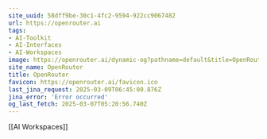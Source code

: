 ```yaml
---
site_uuid: 58dff9be-30c1-4fc2-9594-922cc9067482
url: https://openrouter.ai
tags:
- AI-Toolkit
- AI-Interfaces
- AI-Workspaces
image: https://openrouter.ai/dynamic-og?pathname=default&title=OpenRouter&description=A+unified+interface+for+LLMs.+Find+the+best+models+%26+prices+for+your+prompts
site_name: OpenRouter
title: OpenRouter
favicon: https://openrouter.ai/favicon.ico
last_jina_request: 2025-03-09T06:45:00.876Z
jina_error: 'Error occurred'
og_last_fetch: 2025-03-07T05:20:56.740Z
---
```

[[AI Workspaces]]
